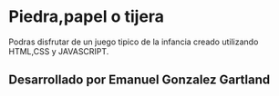 # Piedra,papel o tijera
Podras disfrutar de un juego tipico de la infancia creado utilizando HTML,CSS y JAVASCRIPT.

## Desarrollado por Emanuel Gonzalez Gartland
